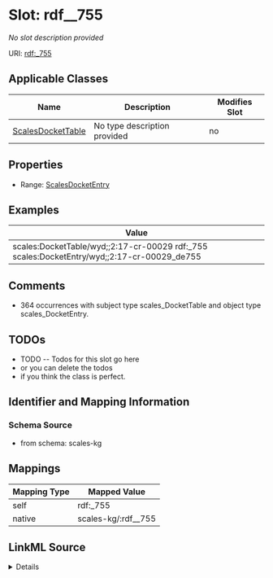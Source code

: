 

# Slot: rdf__755


_No slot description provided_





URI: [rdf:_755](http://www.w3.org/1999/02/22-rdf-syntax-ns#_755)



<!-- no inheritance hierarchy -->





## Applicable Classes

| Name | Description | Modifies Slot |
| --- | --- | --- |
| [ScalesDocketTable](../classes/ScalesDocketTable.md) | No type description provided |  no  |







## Properties

* Range: [ScalesDocketEntry](../classes/ScalesDocketEntry.md)






## Examples

| Value |
| --- |
| scales:DocketTable/wyd;;2:17-cr-00029 rdf:_755 scales:DocketEntry/wyd;;2:17-cr-00029_de755 |

## Comments

* 364 occurrences with subject type scales_DocketTable and object type scales_DocketEntry.

## TODOs

* TODO -- Todos for this slot go here
* or you can delete the todos
* if you think the class is perfect.

## Identifier and Mapping Information







### Schema Source


* from schema: scales-kg




## Mappings

| Mapping Type | Mapped Value |
| ---  | ---  |
| self | rdf:_755 |
| native | scales-kg/:rdf__755 |




## LinkML Source

<details>
```yaml
name: rdf__755
description: No slot description provided
todos:
- TODO -- Todos for this slot go here
- or you can delete the todos
- if you think the class is perfect.
comments:
- 364 occurrences with subject type scales_DocketTable and object type scales_DocketEntry.
examples:
- value: scales:DocketTable/wyd;;2:17-cr-00029 rdf:_755 scales:DocketEntry/wyd;;2:17-cr-00029_de755
from_schema: scales-kg
rank: 1000
slot_uri: rdf:_755
alias: rdf__755
domain_of:
- scales_DocketTable
range: scales_DocketEntry

```
</details>